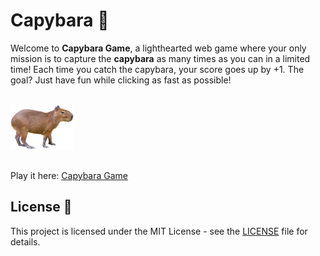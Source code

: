 # Capybara 🐾

Welcome to **Capybara Game**, a lighthearted web game where your only mission is to capture the **capybara** as many times as you can in a limited time! Each time you catch the capybara, your score goes up by +1. The goal? Just have fun while clicking as fast as possible!

<br>

<div align="left">
    <img src="public/capybara.png" alt="Capybara" width="20%" />
</div>

<br>

Play it here: [Capybara Game](https://capybara-green.vercel.app/)

## License 📄
This project is licensed under the MIT License - see the [LICENSE](LICENSE) file for details.

